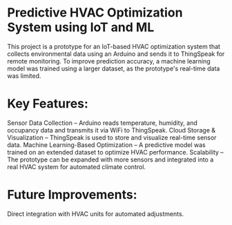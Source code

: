 # Predictive HVAC Optimization System using IoT and ML
  This project is a prototype for an IoT-based HVAC optimization system that collects environmental data using an Arduino and sends it to ThingSpeak for remote monitoring. To improve prediction accuracy, a machine learning model was trained using a larger dataset, as the prototype's real-time data was limited.
# Key Features:
  Sensor Data Collection – Arduino reads temperature, humidity, and occupancy data and transmits it via WiFi to ThingSpeak.
    Cloud Storage & Visualization – ThingSpeak is used to store and visualize real-time sensor data.
   Machine Learning-Based Optimization – A predictive model was trained on an extended dataset to optimize HVAC performance.
    Scalability – The prototype can be expanded with more sensors and integrated into a real HVAC system for automated climate control.
  # Future Improvements:
  Direct integration with HVAC units for automated adjustments.
